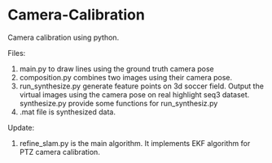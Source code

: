# Camera-Calibration

Camera calibration using python. 

Files:
  1. main.py to draw lines using the ground truth camera pose
  2. composition.py combines two images using their camera pose.
  3. run_synthesize.py generate feature points on 3d soccer field. Output the virtual images using the camera pose on real highlight seq3 dataset. synthesize.py provide some functions for run_synthesiz.py
  4. .mat file is synthesized data.

Update:  
  1. refine_slam.py is the main algorithm. It implements EKF algorithm for PTZ camera calibration. 
